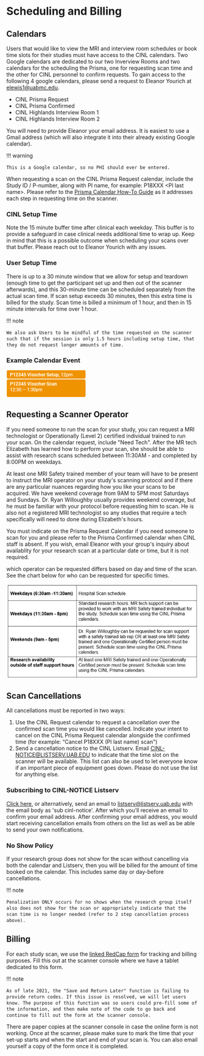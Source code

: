 # Scheduling and Billing

## Calendars

Users that would like to view the MRI and interview room schedules or book time slots for their studies must have access to the CINL calendars. Two Google calendars are dedicated to our two Inverview Rooms and two calendars for the scheduling the Prisma, one for requesting scan time and the other for CINL personnel to confirm requests. To gain access to the following 4 google calendars, please send a request to Eleanor Yourich at elewis1@uabmc.edu.

- CINL Prisma Request
- CINL Prisma Confirmed
- CINL Highlands Interview Room 1
- CINL Highlands Interview Room 2

You will need to provide Eleanor your email address. It is easiest to use a Gmail address (which will also integrate it into their already existing Google calendar).

<!-- markdownlint-disable MD046 -->
!!! warning

    This is a Google calendar, so no PHI should ever be entered.
<!-- markdownlint-enable MD046 -->

When requesting a scan on the CINL Prisma Request calendar, include the Study ID / P-number, along with PI name, for example: P18XXX \<PI last name\>. Please refer to the [Prisma Calendar How-To Guide](https://uab365.sharepoint.com/:b:/r/sites/som/circ/cinl/Shared%20Documents/Prisma%20Calendar%20How-To-rev_2.11.2022.pdf?csf=1&web=1&e=CPXahh) as it addresses each step in requesting time on the scanner.

### CINL Setup Time

Note the 15 minute buffer time after clinical each weekday. This buffer is to provide a safeguard in case clinical needs additional time to wrap up. Keep in mind that this is a possible outcome when scheduling your scans over that buffer. Please reach out to Eleanor Yourich with any issues.

### User Setup Time

There is up to a 30 minute window that we allow for setup and teardown (enough time to get the participant set up and then out of the scanner afterwards), and this 30-minute time can be scheduled separately from the actual scan time. If scan setup exceeds 30 minutes, then this extra time is billed for the study. Scan time is billed a minimum of 1 hour, and then in 15 minute intervals for time over 1 hour.

<!-- markdownlint-disable MD046 -->
!!! note

    We also ask Users to be mindful of the time requested on the scanner such that if the session is only 1.5 hours including setup time, that they do not request longer amounts of time.
<!-- markdownlint-enable MD046 -->

### Example Calendar Event

![!Scheduling MRI scans including setup time on the Prisma should be done on the Prisma Request Calendar](images/example_calendar_request.png)

## Requesting a Scanner Operator

If you need someone to run the scan for your study, you can request a MRI technologist or Operationally (Level 2) certified individual trained to run your scan. On the calendar request, include "Need Tech". After the MR tech Elizabeth has learned how to perform your scan, she should be able to assist with research scans scheduled between 11:30AM - and completed by 8:00PM on weekdays.

At least one MRI Safety trained member of your team will have to be present to instruct the MRI operator on your study's scanning protocol and if there are any particular nuances regarding how you like your scans to be acquired. We have weekend coverage from 9AM to 5PM most Saturdays and Sundays. Dr. Ryan Willoughby usually provides weekend coverage, but he must be familiar with your protocol before requesting him to scan. He is also not a registered MRI technologist so any studies that require a tech specifically will need to done during Elizabeth's hours.

You must indicate on the Prisma Request Calendar if you need someone to scan for you and please refer to the Prisma Confirmed calendar when CINL staff is absent. If you wish, email Eleanor with your group's inquiry about availablity for your research scan at a particular date or time, but it is not required.

which operator can be requested differs based on day and time of the scan. See the chart below for who can be requested for specific times.

![!Coverage chart for scanner operators](images/coverage_chart1.png)

## Scan Cancellations

All cancellations must be reported in two ways:

1. Use the CINL Request calendar to request a cancellation over the confirmed scan time you would like cancelled. Indicate your intent to cancel on the CINL Prisma Request calendar alongside the confirmed time (for example: “Cancel P18XXX (PI last name) scan")
2. Send a cancellation notice to the CINL Listserv. Email CINL-NOTICE@LISTSERV.UAB.EDU to indicate that the time slot on the scanner will be available. This list can also be used to let everyone know if an important piece of equipment goes down. Please do not use the list for anything else.

### Subscribing to CINL-NOTICE Listserv

[Click here](mailto:listserv@listserv.uab.edu?%E2%80%A8&body=sub%20cinl-notice), or alternatively, send an email to listserv@listserv.uab.edu with the email body as 'sub cinl-notice'. After which you’ll receive an email to confirm your email address. After confirming your email address, you would start receiving cancellation emails from others on the list as well as be able to send your own notifications.  

### No Show Policy

If your research group does not show for the scan without cancelling via both the calendar and Listserv, then you will be billed for the amount of time booked on the calendar. This includes same day or day-before cancellations.

<!-- markdownlint-disable MD046 -->
!!! note

    Penalization ONLY occurs for no shows when the research group itself also does not show for the scan or appropriately indicate that the scan time is no longer needed (refer to 2 step cancellation process above).  
<!-- markdownlint-enable MD046 -->

## Billing

For each study scan, we use the [linked RedCap form](https://survey.eyes.uab.edu/surveys/?s=KPP8TNFLEC) for tracking and billing purposes. Fill this out at the scanner console where we have a tablet dedicated to this form.

<!-- markdownlint-disable MD046 -->
!!! note

    As of late 2021, the "Save and Return Later" function is failing to provide return codes. If this issue is resolved, we will let users know. The purpose of this function was so users could pre-fill some of the information, and then make note of the code to go back and continue to fill out the form at the scanner console.
<!-- markdownlint-enable MD046 -->

There are paper copies at the scanner console in case the online form is not working. Once at the scanner, please make sure to mark the time that your set-up starts and when the start and end of your scan is.  You can also email yourself a copy of the form once it is completed.
